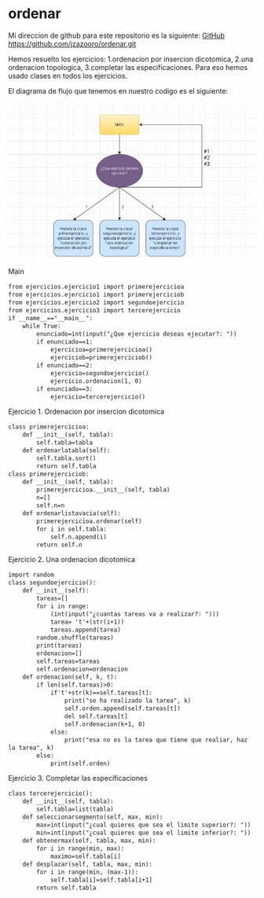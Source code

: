 # ordenar

Mi direccion de github para este repositorio es la siguiente: [GitHub](https://github.com/jzazooro/ordenar.git)
https://github.com/jzazooro/ordenar.git

Hemos resuelto los ejercicios: 1.ordenacion por insercion dicotomica, 2.una ordenacion topologica, 3.completar las especificaciones. Para eso hemos usado clases en todos los ejercicios.

El diagrama de flujo que tenemos en nuestro codigo es el siguiente: 

![diagrama de flujo ordenar](https://github.com/jzazooro/ordenar/blob/main/diagramadeflujo.jpg)

Main

```
from ejercicios.ejercicio1 import primerejercicioa
from ejercicios.ejercicio1 import primerejerciciob
from ejercicios.ejercicio2 import segundoejercicio
from ejercicios.ejercicio3 import tercerejercicio
if __name__=="__main__":
    while True:
        enunciado=int(input("¿Que ejercicio deseas ejecutar?: "))
        if enunciado==1:
            ejercicioa=primerejercicioa()
            ejerciciob=primerejerciciob()
        if enunciado==2:
            ejercicio=segundoejercicio()
            ejercicio.ordenacion(1, 0)
        if enunciado==3:
            ejercicio=tercerejercicio()
```

Ejercicio 1. Ordenacion por insercion dicotomica

```
class primerejercicioa:
    def __init__(self, tabla):
        self.tabla=tabla
    def ordenarlatabla(self):
        self.tabla.sort()
        return self.tabla
class primerejerciciob:
    def __init__(self, tabla):
        primerejercicioa.__init__(self, tabla)
        n=[]
        self.n=n
    def ordenarlistavacia(self):
        primerejercicioa.ordenar(self)
        for i in self.tabla:
            self.n.append(i)
        return self.n
```

Ejercicio 2. Una ordenacion dicotomica

```
import random
class segundoejercicio(): 
    def __init__(self):
        tareas=[]
        for i in range:
            (int(input("¿cuantas tareas va a realizar?: ")))
            tarea= 't'+(str(i+1))
            tareas.append(tarea)
        random.shuffle(tareas)
        print(tareas)
        ordenacion=[]
        self.tareas=tareas
        self.ordenacion=ordenacion
    def ordenacion(self, k, t): 
        if len(self.tareas)>0:
            if't'+str(k)==self.tareas[t]:
                print("se ha realizado la tarea", k)
                self.orden.append(self.tareas[t])
                del self.tareas[t]
                self.ordenacion(k+1, 0)
            else:
                print("esa no es la tarea que tiene que realiar, haz la tarea", k)
        else:
            print(self.orden)
```

Ejercicio 3. Completar las especificaciones

```
class tercerejercicio():
    def __init__(self, tabla):
        self.tabla=list(tabla)
    def seleccionarsegmento(self, max, min):
        max=int(input("¿cual quieres que sea el limite superior?: "))
        min=int(input("¿cual quieres que sea el limite inferior?: "))
    def obtenermax(self, tabla, max, min):
        for i in range(min, max):
            maximo=self.tabla[i]
    def desplazar(self, tabla, max, min):
        for i in range(min, (max-1)):
            self.tabla[i]=self.tabla[i+1]
        return self.tabla
```
